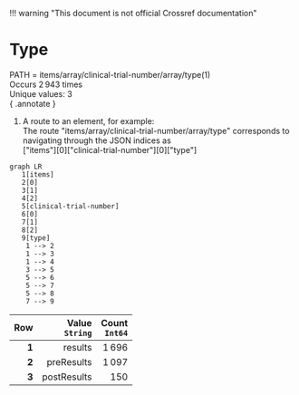 !!! warning "This document is not official Crossref documentation"
# Type
PATH = items/array/clinical-trial-number/array/type(1)  
Occurs 2 943 times  
Unique values: 3  
{ .annotate }

1. A route to an element, for example:  
   The route "items/array/clinical-trial-number/array/type" corresponds to navigating through the JSON indices as  
   ["items"][0]["clinical-trial-number"][0]["type"]  

```mermaid
graph LR
   1[items]
   2[0]
   3[1]
   4[2]
   5[clinical-trial-number]
   6[0]
   7[1]
   8[2]
   9[type]
    1 --> 2
    1 --> 3
    1 --> 4
    3 --> 5
    5 --> 6
    5 --> 7
    5 --> 8
    7 --> 9
```

| **Row** | **Value**<br>`String` | **Count**<br>`Int64` |
|--------:|----------------------:|---------------------:|
| **1**   | results               | 1 696                |
| **2**   | preResults            | 1 097                |
| **3**   | postResults           | 150                  |

